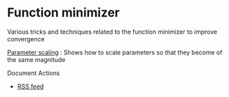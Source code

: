 #  Function minimizer

Various tricks and techniques related to the function minimizer to improve convergence

[Parameter scaling][1]
:  Shows how to scale parameters so that they become of the same magnitude

Document Actions

* [RSS feed][2]

[1]: function-minimization/parameter-scaling.html
[2]: function-minimization/RSS ""
